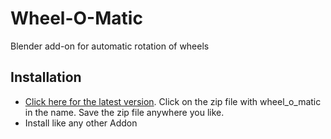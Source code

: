 # Wheel-O-Matic
Blender add-on for automatic rotation of wheels

## Installation
- [Click here for the latest version](https://github.com/TechArtToolBox/wheel-o-matic/releases/latest). Click on the zip file with wheel_o_matic in the name. Save the zip file anywhere you like.
- Install like any other Addon
